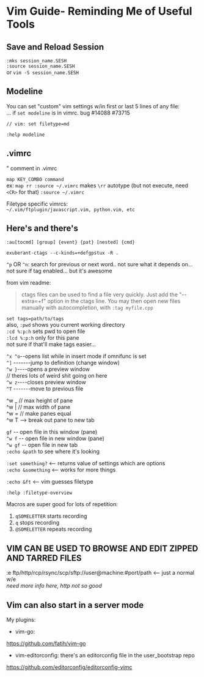 # Vim Guide- Reminding Me of Useful Tools

## Save and Reload Session

`:mks session_name.SESH`  
`:source session_name.SESH`  
or `vim -S session_name.SESH`

## Modeline

You can set "custom" vim settings w/in first or last 5 lines of any file:  
... if `set modeline` is in vimrc. bug #14088 #73715

`// vim: set filetype=md`

`:help modeline`

## .vimrc

" comment in .vimrc

`map KEY_COMBO command`  
ex: `map rr :source ~/.vimrc` makes `\rr` autotype (but not execute, need `<CR>` for that) `:source ~/.vimrc`

Filetype specific vimrcs:  
`~/.vim/ftplugin/javascript.vim, python.vim, etc`

## Here's and there's


`:au[tocmd] [group] {event} {pat} [nested] {cmd}`

`exuberant-ctags --c-kinds=+defgpstux -R .`

`^p` OR `^n`: search for previous or next word.. not sure what it depends on... not sure if tag enabled... but it's awesome

from vim readme: 

> ctags files can be used to find a file very quickly. Just add the "--extra=+f" option in the ctags line. You may then open new files manually with autocompletion, with `:tag myfile.cpp`

`set tags=path/to/tags`  
also, `:pwd` shows you current working directory  
`:cd %:p:h` sets pwd to open file  
`:lcd %:p:h` only for this pane  
not sure if that'll make tags easier...

`^x ^o`--opens list while in insert mode if omnifunc is set  
`^]` -------jump to definition  (change window)  
`^w }`----opens a preview window  
// theres lots of weird shit going on here  
`^w z`----closes preview window  
`^T` -------move to previous file  

^w _ // max height of pane  
^w | // max width of pane  
^w = // make panes equal  
^w T --> break out pane to new tab  

`gf` -- open file in this window (pane)  
`^w f` -- open file in new window (pane)  
`^w gf` -- open file in new tab  
`:echo &path` to see where it's looking

`:set something?` <-- returns value of settings which are options  
`:echo &something` <-- works for more things  

`:echo &ft` <-- vim guesses filetype

`:help :filetype-overview`

Macros are super good for lots of repetition:  
1) `qSOMELETTER` starts recording  
2) `q` stops recording  
3) `@SOMELETTER` repeats recording  

## **VIM CAN BE USED TO BROWSE AND EDIT ZIPPED AND TARRED FILES**

:e ftp/http/rcp/rsync/scp/sftp://user@machine:#port/path <-- just a normal w/e  
*need more info here, http not so good*


## Vim can also start in a server mode

My plugins:

* vim-go:

https://github.com/fatih/vim-go

* vim-editorconfig: there's an editorconfig file in the user_bootstrap repo

https://github.com/editorconfig/editorconfig-vimc
